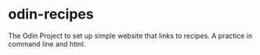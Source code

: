 # odin-recipes
The Odin Project to set up simple website that links to recipes.
A practice in command line and html.